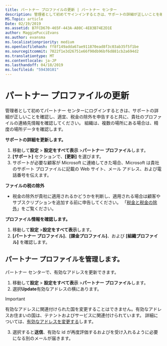 ```yaml
---
title: パートナー プロファイルの更新 | パートナー センター
description: 管理者として初めてサインインするときは、サポートの詳細が正しいことを確認し、適宜、税金の除外を申告すると共に、貴社のプロファイルの連絡先情報を確認してください。
MS.Topic: article
Date: 02/19/2019
ms.assetid: B7FCD670-465F-443A-A80C-4E83B74E2D1E
author: MaggiePucciEvans
ms.author: evansma
ms.localizationpriority: medium
ms.openlocfilehash: ff8f149adda67ae911870ead8f3c03ab35f5f1be
ms.sourcegitcommit: 7022f1e3d26751e66f90db96bf6d881cb2a694d2
ms.translationtype: MT
ms.contentlocale: ja-JP
ms.lasthandoff: 04/18/2019
ms.locfileid: "59430101"
---
```

# <a name="update-your-partner-profile"></a>パートナー プロファイルの更新


管理者として初めてパートナー センターにログインするときは、サポートの詳細が正しいことを確認し、適宜、税金の除外を申告すると共に、貴社のプロファイルの連絡先情報を確認してください。 組織は、複数の場所にある場合は、精度の場所データを確認します。

**サポートの詳細を更新します。**

1.  移動して**設定** &gt; **設定をすべて表示** &gt;**パートナー プロファイル**します。
2.  **[サポート]** セクションで、**[更新]** を選びます。
3.  サポートが必要な顧客が Microsoft に連絡してきた場合、Microsoft は貴社のサポート プロファイルに記載の Web サイト、メール アドレス、および電話番号を伝えます。

**ファイルの税の除外**

-   税金の除外が貴社に適用されるかどうかを判断し、適用される場合は顧客やサブスクリプションを追加する前に申告してください。 「[税金と税金の除外](tax-and-tax-exemptions.md)」をご覧ください。

**プロファイル情報を確認します。**

1.  移動して**設定** &gt;**設定をすべて表示**します。 
2.  **[パートナー プロファイル]**、**[課金プロファイル]**、および **[組織プロファイル]** を確認します。

## <a name="manage-your-partner-profile"></a>パートナー プロファイルを管理します。 

パートナー センターで、有効なアドレスを更新できます。

1. 移動して**設定** &gt; **設定をすべて表示** &gt;**パートナー プロファイル**します。
2. 選択**Update**有効なアドレスの横にあります。 

>[!Important]
>有効なアドレスに関連付けられた国を変更することはできません。有効なアドレスお住まいの国は、テナントおよびサービスに関連付けられています。 詳細については、[有効なアドレスを変更する](https://docs.microsoft.com/office365/admin/manage/change-address-contact-and-more?view=o365-worldwide)します。

3. 選択すると**送信**、有効な id が再度評価するおよびを受け入れるように必要になる別のメールが届きます。



 



